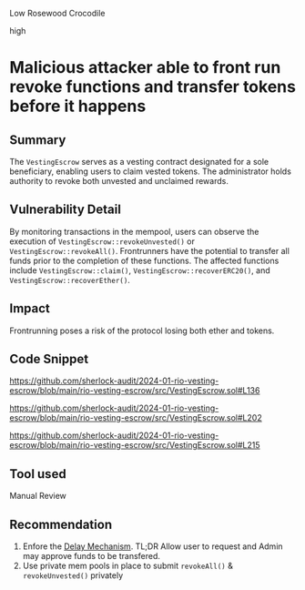 Low Rosewood Crocodile

high

# Malicious attacker able to front run revoke functions and transfer tokens before it happens

## Summary
The `VestingEscrow` serves as a vesting contract designated for a sole beneficiary, enabling users to claim vested tokens. The administrator holds authority to revoke both unvested and unclaimed rewards.

## Vulnerability Detail
By monitoring transactions in the mempool, users can observe the execution of `VestingEscrow::revokeUnvested()` or `VestingEscrow::revokeAll()`. Frontrunners have the potential to transfer all funds prior to the completion of these functions. The affected functions include `VestingEscrow::claim()`, `VestingEscrow::recoverERC20()`, and `VestingEscrow::recoverEther()`.

## Impact
Frontrunning poses a risk of the protocol losing both ether and tokens.
## Code Snippet
https://github.com/sherlock-audit/2024-01-rio-vesting-escrow/blob/main/rio-vesting-escrow/src/VestingEscrow.sol#L136

https://github.com/sherlock-audit/2024-01-rio-vesting-escrow/blob/main/rio-vesting-escrow/src/VestingEscrow.sol#L202

https://github.com/sherlock-audit/2024-01-rio-vesting-escrow/blob/main/rio-vesting-escrow/src/VestingEscrow.sol#L215
## Tool used

Manual Review

## Recommendation
1) Enfore the [Delay Mechanism](https://github.com/telcoin/telcoin-staking/pull/21/files). TL;DR Allow user to request and Admin may approve funds to be transfered.
2) Use private mem pools in place to submit `revokeAll()` & `revokeUnvested()` privately
